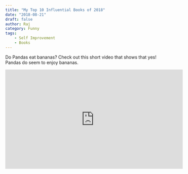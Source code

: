 ```yaml
---
title: "My Top 10 Influential Books of 2018"
date: "2018-08-21"
draft: false
author: Raj
category: Funny
tags: 
    - Self Improvement
    - Books
---
```


Do Pandas eat bananas? Check out this short video that shows that yes! Pandas do seem to enjoy bananas.

<iframe width="560" height="315" src="https://www.youtube.com/embed/4SZl1r2O_bY" frameborder="0" allowfullscreen></iframe>
